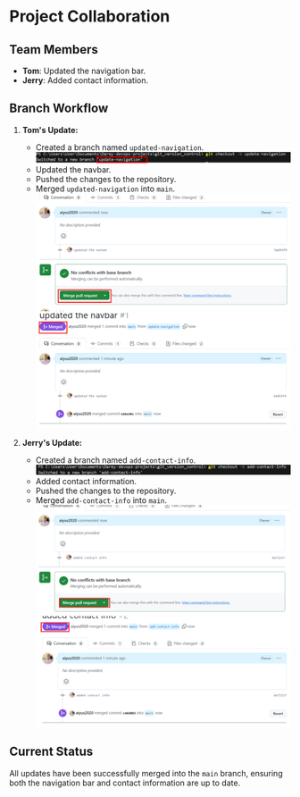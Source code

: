 # Project Collaboration

## Team Members
- **Tom**: Updated the navigation bar.
- **Jerry**: Added contact information.

## Branch Workflow
1. **Tom's Update:**
   - Created a branch named `updated-navigation`.
   ![tom branch](./img/tom%20branch.png)
   - Updated the navbar.
   - Pushed the changes to the repository.
   - Merged `updated-navigation` into `main`.
   ![pull request](./img/tom%20created%20pull%20request.png)
   ![merged](./img/tom%20pull%20request%20merged.png)

2. **Jerry's Update:**
   - Created a branch named `add-contact-info`.
   ![jerry branch](./img/jerry%20created%20branch.png)
   - Added contact information.
   - Pushed the changes to the repository.
   - Merged `add-contact-info` into `main`.
   ![pull request](./img/jerry%20created%20pull%20request.png)
   ![merdged](./img/jerry%20merdged%20pull%20request.png)
## Current Status
All updates have been successfully merged into the `main` branch, ensuring both the navigation bar and contact information are up to date.


